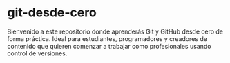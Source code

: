 # git-desde-cero
Bienvenido a este repositorio donde aprenderás Git y GitHub desde cero de forma práctica. Ideal para estudiantes, programadores y creadores de contenido que quieren comenzar a trabajar como profesionales usando control de versiones.
